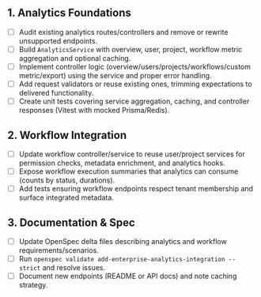 ## 1. Analytics Foundations
- [ ] Audit existing analytics routes/controllers and remove or rewrite unsupported endpoints.
- [ ] Build `AnalyticsService` with overview, user, project, workflow metric aggregation and optional caching.
- [ ] Implement controller logic (overview/users/projects/workflows/custom metric/export) using the service and proper error handling.
- [ ] Add request validators or reuse existing ones, trimming expectations to delivered functionality.
- [ ] Create unit tests covering service aggregation, caching, and controller responses (Vitest with mocked Prisma/Redis).

## 2. Workflow Integration
- [ ] Update workflow controller/service to reuse user/project services for permission checks, metadata enrichment, and analytics hooks.
- [ ] Expose workflow execution summaries that analytics can consume (counts by status, durations).
- [ ] Add tests ensuring workflow endpoints respect tenant membership and surface integrated metadata.

## 3. Documentation & Spec
- [ ] Update OpenSpec delta files describing analytics and workflow requirements/scenarios.
- [ ] Run `openspec validate add-enterprise-analytics-integration --strict` and resolve issues.
- [ ] Document new endpoints (README or API docs) and note caching strategy.
